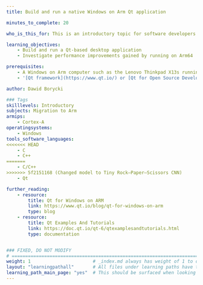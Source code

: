 ```yaml
---
title: Build and run a native Windows on Arm Qt application 

minutes_to_complete: 20

who_is_this_for: This is an introductory topic for software developers who want to use the native performance of the Qt framework for building desktop applications on Windows on Arm (WoA).

learning_objectives:
    - Build and run a Qt-based desktop application
    - Investigate performance improvements gained by running on Arm64

prerequisites:
    - A Windows on Arm computer such as the Lenovo Thinkpad X13s running Windows 11 or a Windows on Arm [virtual machine](/learning-paths/cross-platform/woa_azure/).
    - '[Qt framework](https://www.qt.io/) or [Qt for Open Source Development](https://www.qt.io/download-open-source)'

author: Dawid Borycki

### Tags
skilllevels: Introductory
subjects: Migration to Arm
armips:
    - Cortex-A
operatingsystems:
    - Windows
tools_software_languages:
<<<<<<< HEAD
    - C
    - C++
=======
    - C/C++
>>>>>>> 5f2151168 (Changed model to Tiny Rock–Paper–Scissors CNN)
    - Qt    

further_reading:
    - resource:
        title: Qt for Windows on ARM
        link: https://www.qt.io/blog/qt-for-windows-on-arm
        type: blog
    - resource:
        title: Qt Examples And Tutorials
        link: https://doc.qt.io/qt-6/qtexamplesandtutorials.html
        type: documentation    


### FIXED, DO NOT MODIFY
# ================================================================================
weight: 1                       # _index.md always has weight of 1 to order correctly
layout: "learningpathall"       # All files under learning paths have this same wrapper
learning_path_main_page: "yes"  # This should be surfaced when looking for related content. Only set for _index.md of learning path content.
---
```

